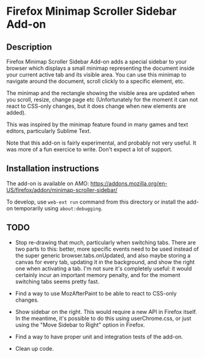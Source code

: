 Firefox Minimap Scroller Sidebar Add-on
=======================================

Description
-----------

Firefox Minimap Scroller Sidebar Add-on adds a special sidebar to your browser
which displays a small minimap representing the document inside your current
active tab and its visible area. You can use this minimap to navigate around 
the document, scroll clickly to a specific element, etc.

The minimap and the rectangle showing the visible area are updated when you
scroll, resize, change page etc (Unfortunately for the moment it can not react
to CSS-only changes, but it does change when new elements are added).

This was inspired by the minimap feature found in many games and text editors,
particularly Sublime Text.

Note that this add-on is fairly experimental, and probably not very useful. It
was more of a fun exercice to write. Don't expect a lot of support.


Installation instructions
-------------------------

The add-on is available on AMO: 
https://addons.mozilla.org/en-US/firefox/addon/minimap-scroller-sidebar/

To develop, use `web-ext run` command from this directory or install the add-on
temporarily using `about:debugging`.

TODO
----

- Stop re-drawing that much, particularly when switching tabs. There are two
  parts to this: better, more specific events need to be used instead of the
  super generic browser.tabs.onUpdated, and also maybe storing a canvas for
  every tab, updating it in the background, and show the right one when
  activating a tab. I'm not sure it's completely useful: it would certainly
  incur an important memory penalty, and for the moment switching tabs seems
  pretty fast.

- Find a way to use MozAfterPaint to be able to react to CSS-only changes.

- Show sidebar on the right. This would require a new API in Firefox itself.
  In the meantime, it's possible to do this using userChrome.css, or just using
  the "Move Sidebar to Right" option in Firefox.

- Find a way to have proper unit and integration tests of the add-on.

- Clean up code.
